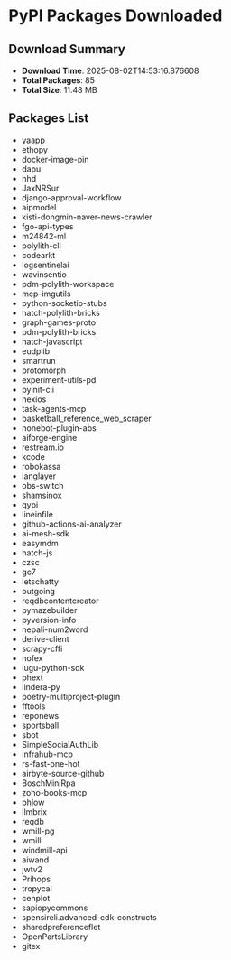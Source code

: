 # PyPI Packages Downloaded

## Download Summary
- **Download Time**: 2025-08-02T14:53:16.876608
- **Total Packages**: 85
- **Total Size**: 11.48 MB

## Packages List
- yaapp
- ethopy
- docker-image-pin
- dapu
- hhd
- JaxNRSur
- django-approval-workflow
- aipmodel
- kisti-dongmin-naver-news-crawler
- fgo-api-types
- m24842-ml
- polylith-cli
- codearkt
- logsentinelai
- wavinsentio
- pdm-polylith-workspace
- mcp-imgutils
- python-socketio-stubs
- hatch-polylith-bricks
- graph-games-proto
- pdm-polylith-bricks
- hatch-javascript
- eudplib
- smartrun
- protomorph
- experiment-utils-pd
- pyinit-cli
- nexios
- task-agents-mcp
- basketball_reference_web_scraper
- nonebot-plugin-abs
- aiforge-engine
- restream.io
- kcode
- robokassa
- langlayer
- obs-switch
- shamsinox
- qypi
- lineinfile
- github-actions-ai-analyzer
- ai-mesh-sdk
- easymdm
- hatch-js
- czsc
- gc7
- letschatty
- outgoing
- reqdbcontentcreator
- pymazebuilder
- pyversion-info
- nepali-num2word
- derive-client
- scrapy-cffi
- nofex
- iugu-python-sdk
- phext
- lindera-py
- poetry-multiproject-plugin
- fftools
- reponews
- sportsball
- sbot
- SimpleSocialAuthLib
- infrahub-mcp
- rs-fast-one-hot
- airbyte-source-github
- BoschMiniRpa
- zoho-books-mcp
- phlow
- llmbrix
- reqdb
- wmill-pg
- wmill
- windmill-api
- aiwand
- jwtv2
- Prihops
- tropycal
- cenplot
- sapiopycommons
- spensireli.advanced-cdk-constructs
- sharedpreferenceflet
- OpenPartsLibrary
- gitex
